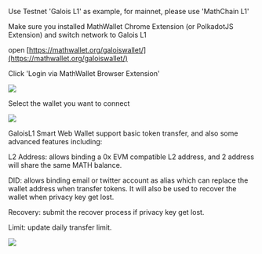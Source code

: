 Use Testnet 'Galois L1' as example, for mainnet, please use 'MathChain L1'

Make sure you installed MathWallet Chrome Extension (or PolkadotJS Extension) and switch network to Galois L1

open [https://mathwallet.org/galoiswallet/](https://mathwallet.org/galoiswallet/)

Click 'Login via MathWallet Browser Extension'

![](http://qiniu.eth.fm/2021-03-29-16170143743965.jpg)

Select the wallet you want to connect

![](http://qiniu.eth.fm/2021-03-29-16170144183577.jpg)

GaloisL1 Smart Web Wallet support basic token transfer, and also some advanced features including:

L2 Address: allows binding a 0x EVM compatible L2 address, and 2 address will share the same MATH balance.

DID: allows binding email or twitter account as alias which can replace the wallet address when transfer tokens. It will also be used to recover the wallet when privacy key get lost.

Recovery: submit the recover process if privacy key get lost.

Limit: update daily transfer limit.

![](http://qiniu.eth.fm/2021-03-29-16170146079705.jpg)
